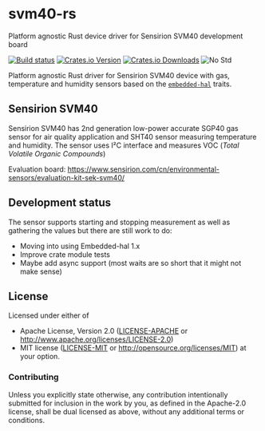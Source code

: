 # svm40-rs
Platform agnostic Rust device driver for Sensirion SVM40 development board

[![Build status][workflow-badge]][workflow]
[![Crates.io Version][crates-io-badge]][crates-io]
[![Crates.io Downloads][crates-io-download-badge]][crates-io-download]
![No Std][no-std-badge]

Platform agnostic Rust driver for Sensirion SVM40 device with gas, temperature and humidity sensors 
based on the [`embedded-hal`](https://github.com/japaric/embedded-hal) traits.

## Sensirion SVM40

Sensirion SVM40 has 2nd generation low-power accurate SGP40 gas sensor for air quality application 
and SHT40 sensor measuring temperature and humidity. The sensor uses I²C interface and measures 
VOC (*Total Volatile Organic Compounds*)

Evaluation board: https://www.sensirion.com/cn/environmental-sensors/evaluation-kit-sek-svm40/

## Development status
The sensor supports starting and stopping measurement as well as gathering the values but
there are still work to do:
- Moving into using Embedded-hal 1.x
- Improve crate module tests
- Maybe add async support (most waits are so short that it might not make sense)

## License

Licensed under either of

 * Apache License, Version 2.0 ([LICENSE-APACHE](LICENSE-APACHE) or
   http://www.apache.org/licenses/LICENSE-2.0)
 * MIT license ([LICENSE-MIT](LICENSE-MIT) or
   http://opensource.org/licenses/MIT) at your option.


### Contributing

Unless you explicitly state otherwise, any contribution intentionally submitted
for inclusion in the work by you, as defined in the Apache-2.0 license, shall
be dual licensed as above, without any additional terms or conditions.

<!-- Badges -->
[workflow]: https://github.com/mjaakkol/svm40-rs/actions?query=workflow%3ARust
[workflow-badge]: https://img.shields.io/github/workflow/status/mjaakkol/svm40-rs/Rust/master
[crates-io]: https://crates.io/crates/svm40
[crates-io-badge]: https://img.shields.io/crates/v/svm40.svg?maxAge=3600
[crates-io-download]: https://crates.io/crates/svm40
[crates-io-download-badge]: https://img.shields.io/crates/d/svm40.svg?maxAge=3600
[no-std-badge]: https://img.shields.io/badge/no__std-yes-blue
